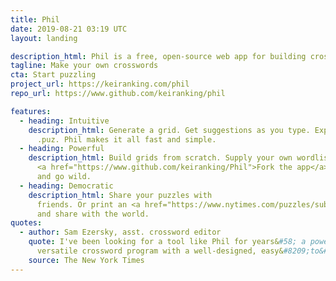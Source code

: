 ```yaml
---
title: Phil
date: 2019-08-21 03:19 UTC
layout: landing

description_html: Phil is a free, open-source web app for building crossword puzzles.
tagline: Make your own crosswords
cta: Start puzzling
project_url: https://keiranking.com/phil
repo_url: https://www.github.com/keiranking/phil

features:
  - heading: Intuitive
    description_html: Generate a grid. Get suggestions as you type. Export to
      .puz. Phil makes it all fast and simple.
  - heading: Powerful
    description_html: Build grids from scratch. Supply your own wordlist.
      <a href="https://www.github.com/keiranking/Phil">Fork the app</a>
      and go wild.
  - heading: Democratic
    description_html: Share your puzzles with
      friends. Or print an <a href="https://www.nytimes.com/puzzles/submissions/crossword">NYT submission</a>
      and share with the world.
quotes:
  - author: Sam Ezersky, asst. crossword editor
    quote: I've been looking for a tool like Phil for years&#58; a powerful,
      versatile crossword program with a well-designed, easy&#8209;to&#8209;use&nbsp;interface.
    source: The New York Times
---
```


